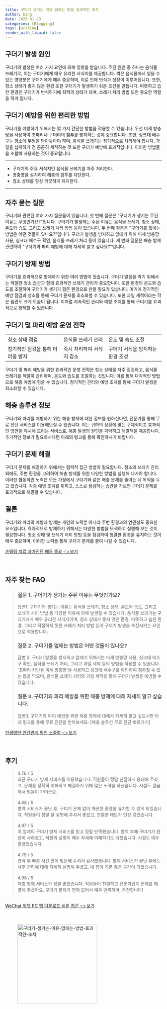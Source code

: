 ```yaml
---
title: 구더기 생기는 이유 없애는 방법 효과적인 조치
author: bing
date: 2025-01-29
categories: [Blogging]
tags: [writing]
render_with_liquid: false
---
```



<h2 id='구더기_발생원인'>구더기 발생 원인</h2>

<p>구더기의 발생은 여러 가지 요인에 의해 영향을 받습니다. 주된 원인 중 하나는 음식물 쓰레기로, 이는 구더기에게 매우 유리한 서식지를 제공합니다. 썩은 음식물에서 얻을 수 있는 영양분은 구더기에게 매우 중요하며, 이로 인해 번식과 성장이 이루어집니다. 또한, 청소 상태가 좋지 않은 환경 또한 구더기가 발생하기 쉬운 조건을 만듭니다. 따뜻하고 습한 환경은 구더기가 번식하기에 최적의 상태가 되며, 쓰레기 처리 방법 또한 중요한 역할을 하게 됩니다.</p>

<h2 id='구더기_예방_편리한_방법'>구더기 예방을 위한 편리한 방법</h2>

<p>구더기를 예방하기 위해서는 몇 가지 간단한 방법을 적용할 수 있습니다. 우선 미세 방충망을 사용하여 초파리나 구더리의 침투를 방지하는 것이 중요합니다. 또한, 싱크대 배수구는 평소에 뚜껑을 닫아놓아야 하며, 음식물 쓰레기는 정기적으로 처리해야 합니다. 과일을 섭취하기 전 꼼꼼히 세척하는 것 또한 구더기 예방에 효과적입니다. 이러한 방법들을 조합해 사용하는 것이 중요합니다.</p>

<hr />

<ul>
    <li>구더기의 주요 서식지인 음식물 쓰레기를 자주 처리한다.</li>
    <li>방충망을 설치하여 해충의 침투를 차단한다.</li>
    <li>청소 상태를 항상 깨끗하게 유지한다.</li>
</ul>

<hr />

<h2 id='자주_묻는_질문'>자주 묻는 질문</h2>

<p>구더기와 관련된 여러 가지 질문들이 있습니다. 첫 번째 질문은 "구더기가 생기는 주된 이유는 무엇인가요?"입니다. 구더기가 발생하는 주된 이유는 음식물 쓰레기, 청소 상태, 온도와 습도, 그리고 쓰레기 처리 방법 등이 있습니다. 두 번째 질문은 "구더기를 없애는 방법은 어떤 것들이 있나요?"입니다. 구더기 발생을 방지하고 없애기 위해 미세 방충망 사용, 싱크대 배수구 확인, 음식물 쓰레기 처리 등이 있습니다. 세 번째 질문은 해충 방제 관련하여 "구더기와 파리 예방에 대해 자세히 알고 싶나요?"입니다.</p>

<h2 id='구더기_방제_방법'>구더기 방제 방법</h2>

<p>구더기를 효과적으로 방제하기 위한 여러 방법이 있습니다. 구더기 발생을 막기 위해서는 적절한 청소 습관과 함께 효과적인 쓰레기 관리가 중요합니다. 또한 환경의 온도와 습도를 조절하여 구더기가 생기기 힘든 환경으로 만들 필요가 있습니다. 여기에 정기적인 예방 점검과 청소를 통해 구더기 문제를 최소화할 수 있습니다. 또한 과일 세척이라는 작은 습관도 크게 도움이 됩니다. 이처럼 지속적인 관리와 예방 조치를 통해 구더기를 효과적으로 방제할 수 있습니다.</p>

<h2 id='구더기_및_파리_예방_운영전략'>구더기 및 파리 예방 운영 전략</h2>

<table>
    <tr>
        <td>청소 상태 점검</td>
        <td>음식물 쓰레기 관리</td>
        <td>온도 및 습도 조절</td>
    </tr>
    <tr>
        <td>정기적인 점검을 통해 더러움 방지</td>
        <td>즉시 처리하여 서식지 감소</td>
        <td>구더기 서식을 방지하는 환경 조성</td>
    </tr>
</table>

<p>구더기 및 파리 예방을 위한 효과적인 운영 전략은 청소 상태를 자주 점검하고, 음식물 쓰레기를 적절히 관리하며, 온도와 습도를 조절하는 것입니다. 이를 통해 다각적인 방법으로 해충 예방에 힘쓸 수 있습니다. 정기적인 관리와 예방 조치를 통해 구더기 발생을 최소화할 수 있습니다.</p>

<h2 id='해충_솔루션_정보'>해충 솔루션 정보</h2>

<p>구더기와 파리를 예방하기 위한 해충 방제에 대한 정보를 원하신다면, 전문가를 통해 무료 진단 서비스를 이용해보실 수 있습니다. 이는 귀하의 상황에 맞는 구체적이고 효과적인 방안을 제시해 드리는 서비스로, 해충 발생의 원인을 파악하고 해결책을 제공합니다. 추가적인 정보가 필요하시다면 아래의 링크를 통해 확인하시기 바랍니다.</p>

<h2 id='구더기_문제_해결'>구더기 문제 해결</h2>

<p>구더기 문제를 해결하기 위해서는 협력적 접근 방법이 필요합니다. 청소와 쓰레기 관리 외에도, 주변 환경을 고려하여 해충 방제를 위한 다양한 방법을 실행해 나가야 합니다. 이러한 협동적인 노력은 모든 가정에서 구더기와 같은 해충 문제를 줄이는 데 목적을 두고 있습니다. 각종 예방 조치를 취하고, 스스로 점검하는 습관을 기르면 구더기 문제를 효과적으로 해결할 수 있습니다.</p>

<h2 id='결론'>결론</h2>

<p>구더기와 파리의 예방과 방제는 개인의 노력뿐 아니라 주변 환경과의 연관성도 중요한 요소입니다. 효과적으로 방제하기 위해서는 다양한 방법을 모색하고 실행해 보는 것이 필요합니다. 청소 상태 및 쓰레기 처리 방법 등을 점검하여 청결한 환경을 유지하는 것이 매우 중요하며, 이러한 노력을 통해 구더기 문제를 줄여 나갈 수 있습니다.</p>


<p><a class="click-button" title="손떨림 치료 자가진단 매우 중요" href="https://24nara.github.io/posts/%EC%86%90%EB%96%A8%EB%A6%BC-%EC%B9%98%EB%A3%8C-%EC%9E%90%EA%B0%80%EC%A7%84%EB%8B%A8-%EB%A7%A4%EC%9A%B0-%EC%A4%91%EC%9A%94/" rel="dofollow">손떨림 치료 자가진단 매우 중요 👈 보기</a></p><br>
<h2 id='자주_찾는_FAQ'>자주 찾는 FAQ</h2>
<div itemscope="" itemtype="https://schema.org/FAQPage"> 
<blockquote> 
<div itemscope="" itemprop="mainEntity" itemtype="https://schema.org/Question"> 
<h3 itemprop="name">질문 1. 구더기가 생기는 주된 이유는 무엇인가요?</h3> 
<div itemscope="" itemprop="acceptedAnswer" itemtype="https://schema.org/Answer"> 
<span itemprop="text"> 
<p>답변1. 구더기가 생기는 이유는 음식물 쓰레기, 청소 상태, 온도와 습도, 그리고 쓰레기 처리 방법 등 다양한 이유에 의해 발생할 수 있습니다. 음식물 쓰레기는 구더기에게 매우 유리한 서식지이며, 청소 상태가 좋지 않은 환경, 따뜻하고 습한 환경, 그리고 적절하지 못한 쓰레기 처리 방법 등이 구더기 발생을 촉진시키는 요인으로 작용합니다.</p> 
</span> 
</div> 
</div> 

<div itemscope="" itemprop="mainEntity" itemtype="https://schema.org/Question"> 
<h3 itemprop="name">질문 2. 구더기를 없애는 방법은 어떤 것들이 있나요?</h3> 
<div itemscope="" itemprop="acceptedAnswer" itemtype="https://schema.org/Answer"> 
<span itemprop="text"> 
<p>답변 2. 구더기 발생을 방지하고 없애기 위해서는 미세 방충망 사용, 싱크대 배수구 확인, 음식물 쓰레기 처리, 그리고 과일 세척 등의 방법을 적용할 수 있습니다. '초파리 차단용 미세 방충망'을 사용하고 싱크대 배수구를 확인하여 침투할 수 있는 틈을 막으며, 음식물 쓰레기 처리와 과일 세척을 통해 구더기 발생을 예방할 수 있습니다.</p> 
</span> 
</div> 
</div> 

<div itemscope="" itemprop="mainEntity" itemtype="https://schema.org/Question"> 
<h3 itemprop="name">질문 3. 구더기와 파리 예방을 위한 해충 방제에 대해 자세히 알고 싶습니다.</h3> 
<div itemscope="" itemprop="acceptedAnswer" itemtype="https://schema.org/Answer"> 
<span itemprop="text"> 
<p>답변3. 구더기와 파리 예방을 위한 해충 방제에 대해서 자세히 알고 싶으시면 아래 링크를 통해 무료 진단을 받아보세요: [해충 솔루션 무료 진단 바로가기]</p> 
</span> 
</div> 
</div> 
</blockquote> 
</div>
<p><a class="click-button" title="인생명언 인간관계 명언 소중함" href="https://24nara.github.io/posts/%EC%9D%B8%EC%83%9D%EB%AA%85%EC%96%B8-%EC%9D%B8%EA%B0%84%EA%B4%80%EA%B3%84-%EB%AA%85%EC%96%B8-%EC%86%8C%EC%A4%91%ED%95%A8/" rel="dofollow">인생명언 인간관계 명언 소중함 👈 보기</a></p><br>
<h2 id='후기'>후기</h2>
<div itemscope itemtype="https://schema.org/Product">
  <blockquote>
  <div itemprop="review" itemscope itemtype="https://schema.org/Review">
      <div itemprop="reviewRating" itemscope itemtype="https://schema.org/Rating"> <span itemprop="ratingValue">4.76</span> / <span itemprop="bestRating">5</span> </div>
      <span itemprop="reviewBody">최근 구더기 방제 서비스를 이용했습니다. 직원들이 정말 친절하게 응대해 주셨고, 문제를 정확히 이해하고 해결하기 위해 많은 노력을 하셨습니다. 시설도 깔끔해서 믿음이 가더군요.</span>
  </div>
  <br>
  <div itemprop="review" itemscope itemtype="https://schema.org/Review">
      <div itemprop="reviewRating" itemscope itemtype="https://schema.org/Rating"> <span itemprop="ratingValue">4.88</span> / <span itemprop="bestRating">5</span> </div>
      <span itemprop="reviewBody">방역 서비스가 끝난 후, 구더기 문제 없이 깨끗한 환경을 유지할 수 있게 되었습니다. 직원들이 정말 잘 설명해 주셔서 좋았고, 친절한 태도가 인상 깊었습니다.</span>
  </div>
  <br>
  <div itemprop="review" itemscope itemtype="https://schema.org/Review">
      <div itemprop="reviewRating" itemscope itemtype="https://schema.org/Rating"> <span itemprop="ratingValue">4.97</span> / <span itemprop="bestRating">5</span> </div>
      <span itemprop="reviewBody">이 업체의 구더기 방제 서비스를 받고 정말 만족했습니다. 방역 후에 구더기가 완전히 사라졌고, 직원의 설명이 매우 자세해 이해하기도 쉬웠습니다. 시설도 매우 깔끔했습니다.</span>
  </div>
  <br>
  <div itemprop="review" itemscope itemtype="https://schema.org/Review">
      <div itemprop="reviewRating" itemscope itemtype="https://schema.org/Rating"> <span itemprop="ratingValue">4.79</span> / <span itemprop="bestRating">5</span> </div>
      <span itemprop="reviewBody">연락 후 빠른 시간 안에 방문해 주셔서 감사했습니다. 방제 서비스가 끝난 후에도 사후 관리에 대해 자세히 설명해 주셨고, 내 집이 기분 좋은 공간이 되었습니다.</span>
  </div>
  <br>
  <div itemprop="review" itemscope itemtype="https://schema.org/Review">
      <div itemprop="reviewRating" itemscope itemtype="https://schema.org/Rating"> <span itemprop="ratingValue">4.98</span> / <span itemprop="bestRating">5</span> </div>
      <span itemprop="reviewBody">해충 방제 서비스가 정말 좋았습니다. 직원들이 친절하고 전문가답게 문제를 해결해 주셨어요. 구더기 문제가 전혀 없어서 매우 만족하며, 추천합니다!</span>
  </div>
  <br>
  </blockquote>
</div>
<p><a class="click-button" title="WeChat 위챗 PC 앱 다운로드 쉬운 접근" href="https://24nara.github.io/posts/WeChat-%EC%9C%84%EC%B1%97-PC-%EC%95%B1-%EB%8B%A4%EC%9A%B4%EB%A1%9C%EB%93%9C-%EC%89%AC%EC%9A%B4-%EC%A0%91%EA%B7%BC/" rel="dofollow">WeChat 위챗 PC 앱 다운로드 쉬운 접근 👈 보기</a></p><br>
<figure class="image"><img src="https://24nara.github.io/assets/img/thumbnail/구더기-생기는-이유-없애는-방법-효과적인-조치.webp" alt="구더기-생기는-이유-없애는-방법-효과적인-조치" width="256" height="256"></figure>
